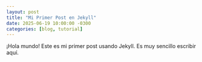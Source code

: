 ```yaml
---
layout: post
title: "Mi Primer Post en Jekyll"
date: 2025-06-19 10:00:00 -0300
categories: [blog, tutorial]
---
```


¡Hola mundo! Este es mi primer post usando Jekyll. Es muy sencillo escribir aquí.
